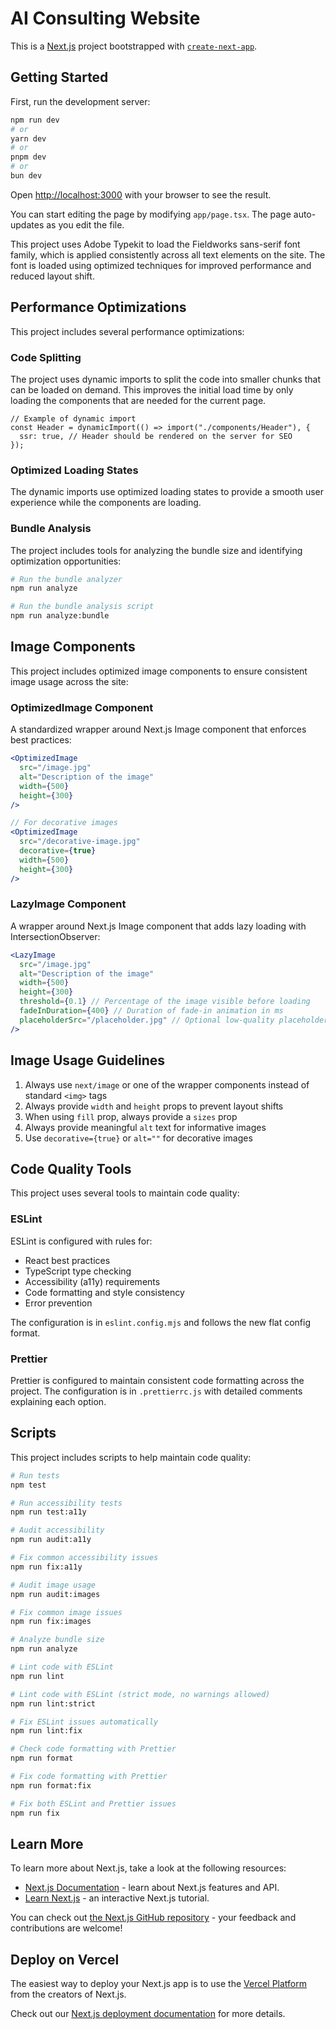 # AI Consulting Website

This is a [Next.js](https://nextjs.org) project bootstrapped with [`create-next-app`](https://nextjs.org/docs/app/api-reference/cli/create-next-app).

## Getting Started

First, run the development server:

```bash
npm run dev
# or
yarn dev
# or
pnpm dev
# or
bun dev
```

Open [http://localhost:3000](http://localhost:3000) with your browser to see the result.

You can start editing the page by modifying `app/page.tsx`. The page auto-updates as you edit the file.

This project uses Adobe Typekit to load the Fieldworks sans-serif font family, which is applied consistently across all text elements on the site. The font is loaded using optimized techniques for improved performance and reduced layout shift.

## Performance Optimizations

This project includes several performance optimizations:

### Code Splitting

The project uses dynamic imports to split the code into smaller chunks that can be loaded on demand. This improves the initial load time by only loading the components that are needed for the current page.

```tsx
// Example of dynamic import
const Header = dynamicImport(() => import("./components/Header"), {
  ssr: true, // Header should be rendered on the server for SEO
});
```

### Optimized Loading States

The dynamic imports use optimized loading states to provide a smooth user experience while the components are loading.

### Bundle Analysis

The project includes tools for analyzing the bundle size and identifying optimization opportunities:

```bash
# Run the bundle analyzer
npm run analyze

# Run the bundle analysis script
npm run analyze:bundle
```

## Image Components

This project includes optimized image components to ensure consistent image usage across the site:

### OptimizedImage Component

A standardized wrapper around Next.js Image component that enforces best practices:

```jsx
<OptimizedImage
  src="/image.jpg"
  alt="Description of the image"
  width={500}
  height={300}
/>

// For decorative images
<OptimizedImage
  src="/decorative-image.jpg"
  decorative={true}
  width={500}
  height={300}
/>
```

### LazyImage Component

A wrapper around Next.js Image component that adds lazy loading with IntersectionObserver:

```jsx
<LazyImage
  src="/image.jpg"
  alt="Description of the image"
  width={500}
  height={300}
  threshold={0.1} // Percentage of the image visible before loading
  fadeInDuration={400} // Duration of fade-in animation in ms
  placeholderSrc="/placeholder.jpg" // Optional low-quality placeholder
/>
```

## Image Usage Guidelines

1. Always use `next/image` or one of the wrapper components instead of standard `<img>` tags
2. Always provide `width` and `height` props to prevent layout shifts
3. When using `fill` prop, always provide a `sizes` prop
4. Always provide meaningful `alt` text for informative images
5. Use `decorative={true}` or `alt=""` for decorative images

## Code Quality Tools

This project uses several tools to maintain code quality:

### ESLint

ESLint is configured with rules for:

- React best practices
- TypeScript type checking
- Accessibility (a11y) requirements
- Code formatting and style consistency
- Error prevention

The configuration is in `eslint.config.mjs` and follows the new flat config format.

### Prettier

Prettier is configured to maintain consistent code formatting across the project. The configuration is in `.prettierrc.js` with detailed comments explaining each option.

## Scripts

This project includes scripts to help maintain code quality:

```bash
# Run tests
npm test

# Run accessibility tests
npm run test:a11y

# Audit accessibility
npm run audit:a11y

# Fix common accessibility issues
npm run fix:a11y

# Audit image usage
npm run audit:images

# Fix common image issues
npm run fix:images

# Analyze bundle size
npm run analyze

# Lint code with ESLint
npm run lint

# Lint code with ESLint (strict mode, no warnings allowed)
npm run lint:strict

# Fix ESLint issues automatically
npm run lint:fix

# Check code formatting with Prettier
npm run format

# Fix code formatting with Prettier
npm run format:fix

# Fix both ESLint and Prettier issues
npm run fix
```

## Learn More

To learn more about Next.js, take a look at the following resources:

- [Next.js Documentation](https://nextjs.org/docs) - learn about Next.js features and API.
- [Learn Next.js](https://nextjs.org/learn) - an interactive Next.js tutorial.

You can check out [the Next.js GitHub repository](https://github.com/vercel/next.js) - your feedback and contributions are welcome!

## Deploy on Vercel

The easiest way to deploy your Next.js app is to use the [Vercel Platform](https://vercel.com/new?utm_medium=default-template&filter=next.js&utm_source=create-next-app&utm_campaign=create-next-app-readme) from the creators of Next.js.

Check out our [Next.js deployment documentation](https://nextjs.org/docs/app/building-your-application/deploying) for more details.
